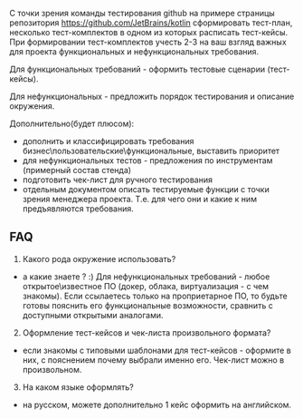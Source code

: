 С точки зрения команды тестирования github на примере страницы репозитория https://github.com/JetBrains/kotlin
сформировать тест-план, несколько тест-комплектов в одном из которых расписать тест-кейсы. 
При формировании тест-комплектов учесть 
2-3 на ваш взгляд важных для проекта функциональных и нефункциональных требования.

Для функциональных требований - оформить тестовые сценарии (тест-кейсы).

Для нефункциональных - предложить порядок тестирования и описание окружения. 

Дополнительно(будет плюсом):
  * дополнить и классифицировать требования бизнес\пользовательские\функциональные, выставить приоритет
  * для нефункциональных тестов - предложения по инструментам (примерный состав стенда)
  * подготовить чек-лист для ручного тестирования
  * отдельным документом описать тестируемые функции с точки зрения менеджера проекта. 
  Т.е. для чего они и какие к ним предъявляются требования.
  
FAQ
---
1. Какого рода окружение использовать?
- а какие знаете ? :) Для нефункциональных требований - любое открытое\известное ПО (докер, облака, виртуализация - 
с чем знакомы). Если ссылаетесь только на проприетарное ПО, то будьте готовы пояснить его функциональные возможности, 
сравнить с доступными открытыми аналогами.

2. Оформление тест-кейсов и чек-листа произвольного формата?
- если знакомы с типовыми шаблонами для тест-кейсов - оформите в них, с пояснением почему выбрали именно его. 
Чек-лист можно в произвольном.

3. На каком языке оформлять?
- на русском, можете дополнительно 1 кейс оформить на английском.
